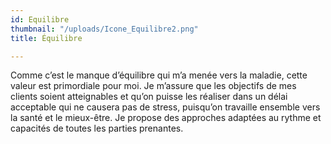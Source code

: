 ```yaml
---
id: Equilibre
thumbnail: "/uploads/Icone_Equilibre2.png"
title: Équilibre

---
```

Comme c’est le manque d’équilibre qui m’a menée vers la maladie, cette valeur est primordiale pour moi. Je m’assure que les objectifs de mes clients soient atteignables et qu’on puisse les réaliser dans un délai acceptable qui ne causera pas de stress, puisqu’on travaille ensemble vers la santé et le mieux-être. Je propose des approches adaptées au rythme et capacités de toutes les parties prenantes.